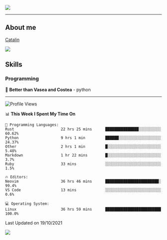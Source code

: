 ![](https://github.com/Catalinhimself/Catalinhimself/blob/main/Sakura_Nene_CPP.jpg)

---

## About me
[Catalin](https://t.me/catalinhimself) 

[![](https://www.codewars.com/users/Catalinhimself/badges/large)](https://www.codewars.com/users/Catalinhimself)

## Skills
### Programming
🥇 **Better than Vasea and Costea** - python

-----
<!--START_SECTION:waka-->
![Profile Views](http://img.shields.io/badge/Profile%20Views-2-blue)

📊 **This Week I Spent My Time On** 

```text
💬 Programming Languages: 
Rust                     22 hrs 25 mins      ███████████████░░░░░░░░░░   60.62% 
Python                   9 hrs 1 min         ██████░░░░░░░░░░░░░░░░░░░   24.37% 
Other                    2 hrs 1 min         █░░░░░░░░░░░░░░░░░░░░░░░░   5.48% 
Markdown                 1 hr 22 mins        █░░░░░░░░░░░░░░░░░░░░░░░░   3.7% 
Ruby                     33 mins             ░░░░░░░░░░░░░░░░░░░░░░░░░   1.5%

🔥 Editors: 
Neovim                   36 hrs 46 mins      ████████████████████████░   99.4% 
VS Code                  13 mins             ░░░░░░░░░░░░░░░░░░░░░░░░░   0.6%

💻 Operating System: 
Linux                    36 hrs 59 mins      █████████████████████████   100.0%

```


 Last Updated on 19/10/2021
<!--END_SECTION:waka-->

![](https://github-readme-stats.vercel.app/api/wakatime?username=catalinhimself&theme=calm&layout=compact)

  


